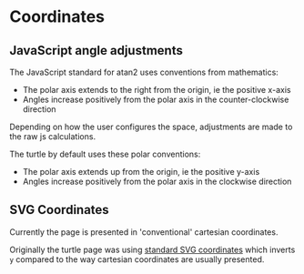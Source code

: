 Coordinates
===========







JavaScript angle adjustments
----------------------------

The JavaScript standard for atan2 uses conventions from mathematics:

* The polar axis extends to the right from the origin, ie the positive x-axis
* Angles increase positively from the polar axis in the counter-clockwise direction

Depending on how the user configures the space, adjustments are made to the raw js calculations.

The turtle by default uses these polar conventions:
* The polar axis extends up from the origin, ie the positive y-axis
* Angles increase positively from the polar axis in the clockwise direction



SVG Coordinates
---------------

Currently the page is presented in 'conventional' cartesian coordinates.

Originally the turtle page was using [standard SVG coordinates](<https://developer.mozilla.org/en-US/docs/Web/SVG/Tutorials/SVG_from_scratch/Positions#the_grid>) which inverts `y` compared to the way cartesian coordinates are usually presented.


